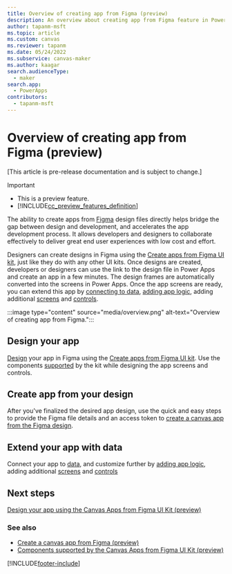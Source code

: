```yaml
---
title: Overview of creating app from Figma (preview)
description: An overview about creating app from Figma feature in Power Apps.
author: tapanm-msft
ms.topic: article
ms.custom: canvas
ms.reviewer: tapanm
ms.date: 05/24/2022
ms.subservice: canvas-maker
ms.author: kaagar
search.audienceType: 
  - maker
search.app: 
  - PowerApps
contributors:
  - tapanm-msft
---
```


# Overview of creating app from Figma (preview)

[This article is pre-release documentation and is subject to change.]

> [!IMPORTANT]
> - This is a preview feature.
> - [!INCLUDE[cc_preview_features_definition](../../../includes/cc-preview-features-definition.md)]

The ability to create apps from [Figma](https://www.figma.com/) design files directly helps bridge the gap between design and development, and accelerates the app development process. It allows developers and designers to collaborate effectively to deliver great end user experiences with low cost and effort.  

Designers can create designs in Figma using the [Create apps from Figma UI kit](https://go.microsoft.com/fwlink/?linkid=2193981), just like they do with any other UI kits. Once designs are created, developers or designers can use the link to the design file in Power Apps and create an app in a few minutes. The design frames are automatically converted into the screens in Power Apps. Once the app screens are ready, you can extend this app by [connecting to data](../add-data-connection.md), [adding app logic](../working-with-formulas.md), adding additional [screens](../build-responsive-apps.md) and [controls](../add-configure-controls.md).

:::image type="content" source="media/overview.png" alt-text="Overview of creating app from Figma.":::

## Design your app

[Design](design-using-kit.md) your app in Figma using the [Create apps from Figma UI kit](https://go.microsoft.com/fwlink/?linkid=2193981). Use the components [supported](supported-components.md) by the kit while designing the app screens and controls.

## Create app from your design

After you've finalized the desired app design, use the quick and easy steps to provide the Figma file details and an access token to [create a canvas app from the Figma design](create-app-from-figma.md).

## Extend your app with data

Connect your app to [data](../add-data-connection.md), and customize further by [adding app logic](../working-with-formulas.md), adding additional [screens](../build-responsive-apps.md) and [controls](../add-configure-controls.md)

## Next steps

[Design your app using the Canvas Apps from Figma UI Kit (preview)](design-using-kit.md)

### See also

- [Create a canvas app from Figma (preview)](create-app-from-figma.md)
- [Components supported by the Canvas Apps from Figma UI Kit (preview)](supported-components.md)

[!INCLUDE[footer-include](../../includes/footer-banner.md)]

